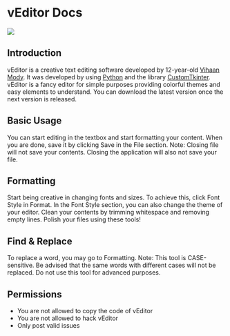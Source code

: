 # vEditor Docs
![](https://i.ibb.co/zFS896Z/vEditor.png)
## Introduction

vEditor is a creative text editing software developed by 12-year-old [Vihaan Mody](http://bit.ly/vmody1). It was developed by using [Python](https://www.python.org/) and the library [CustomTkinter](https://github.com/TomSchimansky/CustomTkinter). vEditor is a fancy editor for simple purposes providing colorful themes and easy elements to understand. You can download the latest version once the next version is released.

## Basic Usage
You can start editing in the textbox and start formatting your content. When you are done, save it by clicking Save in the File section.  Note: Closing file will not save your contents. Closing the application will also not save your file. 

## Formatting
Start being creative in changing fonts and sizes. To achieve this, click Font Style in Format. In the Font Style section, you can also change the theme of your editor. Clean your contents by trimming whitespace and removing empty lines. Polish your files using these tools!

## Find & Replace
To replace a word, you may go to Formatting. Note: This tool is CASE-sensitive. Be advised that the same words with different cases will not be replaced. Do not use this tool for advanced purposes.

## Permissions

 - You are not allowed to copy the code of vEditor 
 - You are not allowed to hack vEditor
 - Only post valid issues
